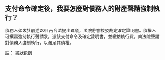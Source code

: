 ## 支付命令確定後，我要怎麼對債務人的財產聲請強制執行？

債務人如未於前述20日內合法提出異議，法院將會核發裁定確定證明書。債權人可撰寫強制執行聲請狀，憑該支付命令及確定證明書，並繳納執行費，向法院聲請對債務人強制執行，以滿足其債權。

註： [書狀範例](http://www.judicial.gov.tw/assist/assist03/assist03-04.asp)
